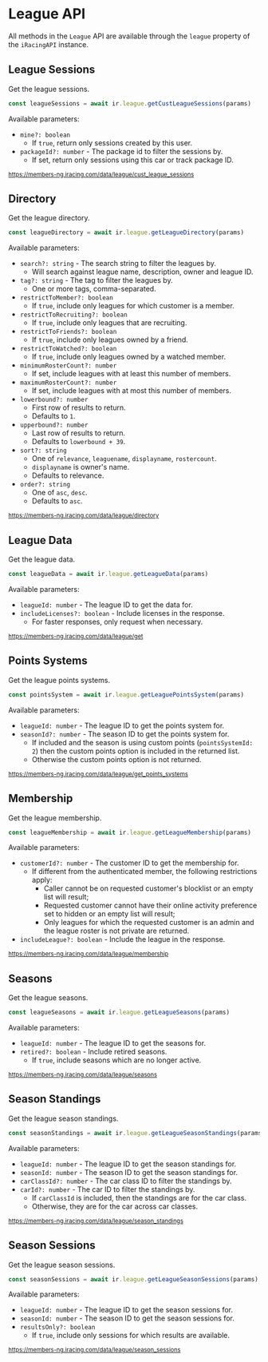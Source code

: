 # League API

All methods in the `League` API are available through the `league` property of the `iRacingAPI` instance.

## League Sessions

Get the league sessions.

```ts
const leagueSessions = await ir.league.getCustLeagueSessions(params)
```

Available parameters:

- `mine?: boolean`
  - If `true`, return only sessions created by this user.
- `packageId?: number` - The package id to filter the sessions by.
  - If set, return only sessions using this car or track package ID.

<sub>https://members-ng.iracing.com/data/league/cust_league_sessions</sub>

## Directory

Get the league directory.

```ts
const leagueDirectory = await ir.league.getLeagueDirectory(params)
```

Available parameters:

- `search?: string` - The search string to filter the leagues by.
  - Will search against league name, description, owner and league ID.
- `tag?: string` - The tag to filter the leagues by.
  - One or more tags, comma-separated.
- `restrictToMember?: boolean`
  - If `true`, include only leagues for which customer is a member.
- `restrictToRecruiting?: boolean`
  - If `true`, include only leagues that are recruiting.
- `restrictToFriends?: boolean`
  - If `true`, include only leagues owned by a friend.
- `restrictToWatched?: boolean`
  - If `true`, include only leagues owned by a watched member.
- `minimumRosterCount?: number`
  - If set, include leagues with at least this number of members.
- `maximumRosterCount?: number`
  - If set, include leagues with at most this number of members.
- `lowerbound?: number`
  - First row of results to return.
  - Defaults to `1`.
- `upperbound?: number`
  - Last row of results to return.
  - Defaults to `lowerbound + 39`.
- `sort?: string`
  - One of `relevance`, `leaguename`, `displayname`, `rostercount`.
  - `displayname` is owner's name.
  - Defaults to relevance.
- `order?: string`
  - One of `asc`, `desc`.
  - Defaults to `asc`.

<sub>https://members-ng.iracing.com/data/league/directory</sub>

## League Data

Get the league data.

```ts
const leagueData = await ir.league.getLeagueData(params)
```

Available parameters:

- `leagueId: number` - The league ID to get the data for.
- `includeLicenses?: boolean` - Include licenses in the response.
  - For faster responses, only request when necessary.

<sub>https://members-ng.iracing.com/data/league/get</sub>

## Points Systems

Get the league points systems.

```ts
const pointsSystem = await ir.league.getLeaguePointsSystem(params)
```

Available parameters:

- `leagueId: number` - The league ID to get the points system for.
- `seasonId?: number` - The season ID to get the points system for.
  - If included and the season is using custom points (`pointsSystemId: 2`) then the custom points option is included in the returned list.
  - Otherwise the custom points option is not returned.

<sub>https://members-ng.iracing.com/data/league/get_points_systems</sub>

## Membership

Get the league membership.

```ts
const leagueMembership = await ir.league.getLeagueMembership(params)
```

Available parameters:

- `customerId?: number` - The customer ID to get the membership for.
  - If different from the authenticated member, the following restrictions apply:
    - Caller cannot be on requested customer's blocklist or an empty list will result;
    - Requested customer cannot have their online activity preference set to hidden or an empty list will result;
    - Only leagues for which the requested customer is an admin and the league roster is not private are returned.
- `includeLeague?: boolean` - Include the league in the response.

<sub>https://members-ng.iracing.com/data/league/membership</sub>

## Seasons

Get the league seasons.

```ts
const leagueSeasons = await ir.league.getLeagueSeasons(params)
```

Available parameters:

- `leagueId: number` - The league ID to get the seasons for.
- `retired?: boolean` - Include retired seasons.
  - If `true`, include seasons which are no longer active.

<sub>https://members-ng.iracing.com/data/league/seasons</sub>

## Season Standings

Get the league season standings.

```ts
const seasonStandings = await ir.league.getLeagueSeasonStandings(params)
```

Available parameters:

- `leagueId: number` - The league ID to get the season standings for.
- `seasonId: number` - The season ID to get the season standings for.
- `carClassId?: number` - The car class ID to filter the standings by.
- `carId?: number` - The car ID to filter the standings by.
  - If `carClassId` is included, then the standings are for the car class.
  - Otherwise, they are for the car across car classes.

<sub>https://members-ng.iracing.com/data/league/season_standings</sub>

## Season Sessions

Get the league season sessions.

```ts
const seasonSessions = await ir.league.getLeagueSeasonSessions(params)
```

Available parameters:

- `leagueId: number` - The league ID to get the season sessions for.
- `seasonId: number` - The season ID to get the season sessions for.
- `resultsOnly?: boolean`
  - If `true`, include only sessions for which results are available.

<sub>https://members-ng.iracing.com/data/league/season_sessions</sub>
